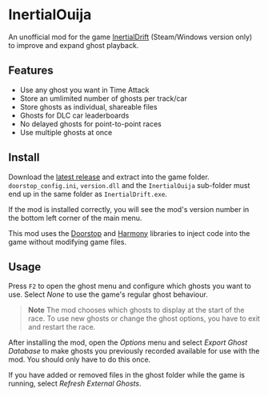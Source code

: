 # InertialOuija

An unofficial mod for the game [InertialDrift] (Steam/Windows version only) to improve and expand ghost playback.

[InertialDrift]: https://store.steampowered.com/app/1184480/Inertial_Drift/

## Features

- Use any ghost you want in Time Attack
- Store an umlimited number of ghosts per track/car
- Store ghosts as individual, shareable files
- Ghosts for DLC car leaderboards
- No delayed ghosts for point-to-point races
- Use multiple ghosts at once

## Install

Download the [latest release] and extract into the game folder. `doorstop_config.ini`, `version.dll` and the
`InertialOuija` sub-folder must end up in the same folder as `InertialDrift.exe`.

If the mod is installed correctly, you will see the mod's version number in the bottom left corner of the main
menu.

This mod uses the [Doorstop] and [Harmony] libraries to inject code into the game without modifying game files.

[latest release]: https://github.com/kalimag/InertialOuija/releases
[Doorstop]: https://github.com/NeighTools/UnityDoorstop/
[Harmony]: https://github.com/pardeike/Harmony

## Usage

Press `F2` to open the ghost menu and configure which ghosts you want to use. Select *None* to use the game's
regular ghost behaviour.

> **Note** The mod chooses which ghosts to display at the start of the race. To use new ghosts or change the ghost
> options, you have to exit and restart the race.

After installing the mod, open the *Options* menu and select *Export Ghost Database* to make ghosts you previously
recorded available for use with the mod. You should only have to do this once.

If you have added or removed files in the ghost folder while the game is running, select *Refresh External Ghosts*.
